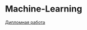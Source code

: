 # Machine-Learning

[Дипломная работа](https://github.com/RomanKhorin/Machine-Learning/blob/master/Diploma%20Notebook.ipynb)
